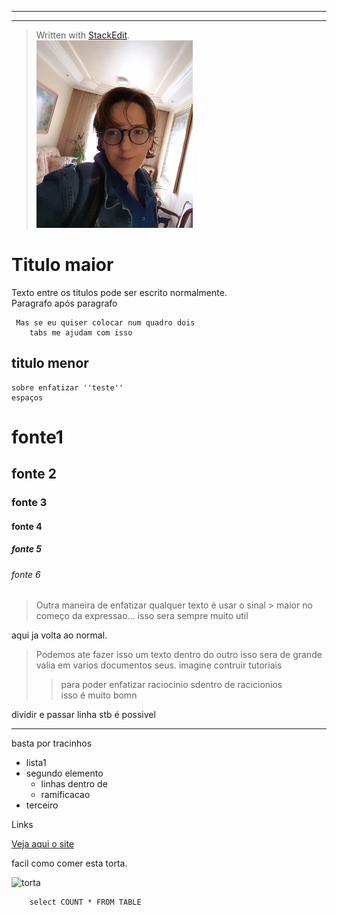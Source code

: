 


---


---

<blockquote>
<p>Written with <a href="https://stackedit.io/">StackEdit</a>.<br>
<img src="https://github.com/apmitsou/ds/blob/master/images/20180324_074002.jpg?raw=true" height="300" width="250" alt="teste"></p>
</blockquote>
<h1 id="titulo-maior">Titulo maior</h1>
<p>Texto entre os titulos pode ser escrito normalmente.<br>
Paragrafo após paragrafo</p>
<pre><code>	Mas se eu quiser colocar num quadro dois
	tabs me ajudam com isso 
</code></pre>
<h2 id="titulo-menor">titulo menor</h2>
<pre><code>sobre enfatizar ''teste''
espaços 
</code></pre>
<h1 id="fonte1">fonte1</h1>
<h2 id="fonte-2">fonte 2</h2>
<h3 id="fonte-3">fonte 3</h3>
<h4 id="fonte-4">fonte 4</h4>
<h5 id="fonte-5">fonte 5</h5>
<h6 id="fonte-6">fonte 6</h6>
<blockquote>
<p>Outra maneira de enfatizar qualquer texto é usar o sinal &gt; maior no começo da expressao… isso sera sempre muito util</p>
</blockquote>
<p>aqui ja volta ao normal.</p>
<blockquote>
<p>Podemos ate fazer isso um texto dentro do outro isso sera de grande valia em varios documentos seus. imagine contruir tutoriais</p>
<blockquote>
<p>para poder enfatizar raciocinio sdentro de racicionios<br>
isso é muito bomn</p>
</blockquote>
</blockquote>
<p>dividir e passar linha stb é possivel</p>
<hr>
<p>basta por tracinhos</p>
<ul>
<li>lista1</li>
<li>segundo elemento
<ul>
<li>linhas dentro de</li>
<li>ramificacao</li>
</ul>
</li>
<li>terceiro</li>
</ul>
<p>Links</p>
<p><a href="http://www.uol.com.br">Veja aqui o site</a></p>
<p>facil como comer esta torta.</p>
<p><img src="https://images-gmi-pmc.edge-generalmills.com/612d8afe-a787-45bd-9276-f4d9e23d202d.jpg" alt="torta"></p>
<pre><code>    select COUNT * FROM TABLE
</code></pre>

